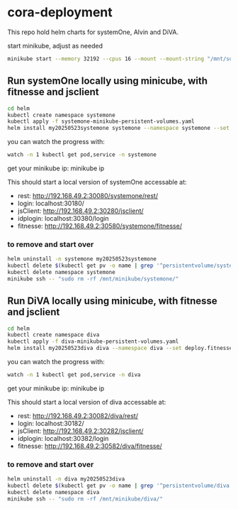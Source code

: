 # cora-deployment

This repo hold helm charts for systemOne, Alvin and DiVA.

start minikube, adjust as needed

```bash
minikube start --memory 32192 --cpus 16 --mount --mount-string "/mnt/someplace/minikube/:/mnt/minikube"
```

## Run systemOne locally using minicube, with fitnesse and jsclient

```bash
cd helm
kubectl create namespace systemone
kubectl apply -f systemone-minikube-persistent-volumes.yaml
helm install my20250523systemone systemone --namespace systemone --set deploy.fitnesse=true
```
you can watch the progress with:

```bash
watch -n 1 kubectl get pod,service -n systemone
```

get your minikube ip: minikube ip


This should start a local version of systemOne accessable at:<br>
* rest: http://192.168.49.2:30080/systemone/rest/
* login: localhost:30180/
* jsClient: http://192.168.49.2:30280/jsclient/
* idplogin: localhost:30380/login
* fitnesse: http://192.168.49.2:30580/systemone/fitnesse/


### to remove and start over
```bash
helm uninstall -n systemone my20250523systemone
kubectl delete $(kubectl get pv -o name | grep '^persistentvolume/systemone')
kubectl delete namespace systemone
minikube ssh -- "sudo rm -rf /mnt/minikube/systemone/"
```

## Run DiVA locally using minicube, with fitnesse and jsclient

```bash
cd helm
kubectl create namespace diva
kubectl apply -f diva-minikube-persistent-volumes.yaml
helm install my20250523diva diva --namespace diva --set deploy.fitnesse=true
```
you can watch the progress with:

```bash
watch -n 1 kubectl get pod,service -n diva
```

get your minikube ip: minikube ip


This should start a local version of diva accessable at:<br>
* rest: http://192.168.49.2:30082/diva/rest/
* login: localhost:30182/
* jsClient: http://192.168.49.2:30282/jsclient/
* idplogin: localhost:30382/login
* fitnesse: http://192.168.49.2:30582/diva/fitnesse/


### to remove and start over
```bash
helm uninstall -n diva my20250523diva
kubectl delete $(kubectl get pv -o name | grep '^persistentvolume/diva')
kubectl delete namespace diva
minikube ssh -- "sudo rm -rf /mnt/minikube/diva/"
```


